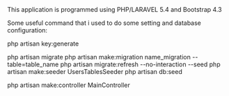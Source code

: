 ##


This application is programmed using PHP/LARAVEL 5.4 and Bootstrap 4.3

Some useful command that i used to do some setting and database configuration:

php artisan key:generate

php artisan migrate
php artisan make:migration name_migration --table=table_name
php artisan migrate:refresh --no-interaction --seed
php artisan make:seeder UsersTablesSeeder
php artisan db:seed

php artisan make:controller MainController



